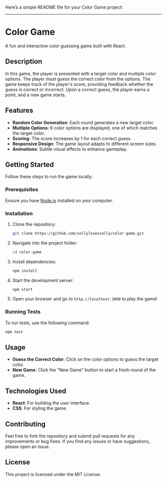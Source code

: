 Here’s a simple README file for your Color Game project:

---

# Color Game

A fun and interactive color guessing game built with React.

## Description

In this game, the player is presented with a target color and multiple color options. The player must guess the correct color from the options. The game keeps track of the player's score, providing feedback whether the guess is correct or incorrect. Upon a correct guess, the player earns a point, and a new game starts. 

## Features

- **Random Color Generation**: Each round generates a new target color.
- **Multiple Options**: 6 color options are displayed, one of which matches the target color.
- **Scoring**: The score increases by 1 for each correct guess.
- **Responsive Design**: The game layout adapts to different screen sizes.
- **Animations**: Subtle visual effects to enhance gameplay.

## Getting Started

Follow these steps to run the game locally:

### Prerequisites

Ensure you have [Node.js](https://nodejs.org/) installed on your computer.

### Installation

1. Clone the repository:
   ```bash
   git clone https://github.com/sollylovessolly/color-game.git
   ```

2. Navigate into the project folder:
   ```bash
   cd color-game
   ```

3. Install dependencies:
   ```bash
   npm install
   ```

4. Start the development server:
   ```bash
   npm start
   ```

5. Open your browser and go to `http://localhost:3000` to play the game!

### Running Tests

To run tests, use the following command:
```bash
npm test
```

## Usage

- **Guess the Correct Color**: Click on the color options to guess the target color.
- **New Game**: Click the "New Game" button to start a fresh round of the game.

## Technologies Used

- **React**: For building the user interface.
- **CSS**: For styling the game.

## Contributing

Feel free to fork the repository and submit pull requests for any improvements or bug fixes. If you find any issues or have suggestions, please open an issue.

## License

This project is licensed under the MIT License.

